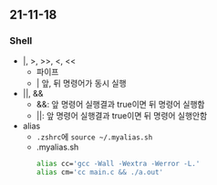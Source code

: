 ## 21-11-18
### Shell
- |, >, >>, <, <<
	- 파이프
	- | 앞, 뒤 명령어가 동시 실행	
- ||, &&
	- &&: 앞 명령어 실행결과 true이면 뒤 명령어 실행함
	- ||: 앞 명령어 실행결과 true이면 뒤 명령어 실행안함
- alias
	- `.zshrc`에 `source ~/.myalias.sh`
	- .myalias.sh
		```sh
		alias cc='gcc -Wall -Wextra -Werror -L.'
		alias cm='cc main.c && ./a.out'
		```
